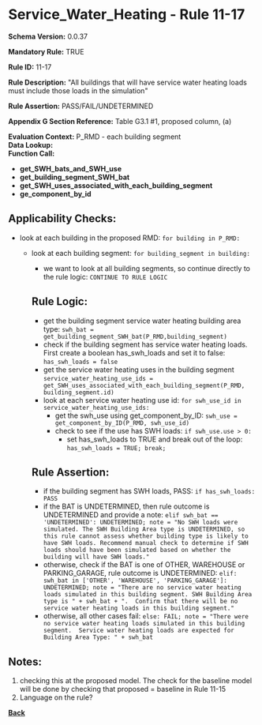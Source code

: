 # Service_Water_Heating - Rule 11-17  
**Schema Version:** 0.0.37  

**Mandatory Rule:** TRUE  

**Rule ID:** 11-17  

**Rule Description:** "All buildings that will have service water heating loads must include those loads in the simulation"  

**Rule Assertion:** PASS/FAIL/UNDETERMINED  

**Appendix G Section Reference:** Table G3.1 #1, proposed column, (a)  

**Evaluation Context:** P_RMD - each building segment  
**Data Lookup:**   
**Function Call:**  
- **get_SWH_bats_and_SWH_use**  
- **get_building_segment_SWH_bat**  
- **get_SWH_uses_associated_with_each_building_segment**  
- **ge_component_by_id**  

## Applicability Checks:  

- look at each building in the proposed RMD: `for building in P_RMD:`
    - look at each building segment: `for building_segment in building:`
        - we want to look at all building segments, so continue directly to the rule logic: `CONTINUE TO RULE LOGIC`
      
        ## Rule Logic:
        - get the building segment service water heating building area type: `swh_bat = get_building_segment_SWH_bat(P_RMD,building_segment)`
        - check if the building segment has service water heating loads.  First create a boolean has_swh_loads and set it to false: `has_swh_loads = false`
        - get the service water heating uses in the building segment `service_water_heating_use_ids = get_SWH_uses_associated_with_each_building_segment(P_RMD, building_segment.id)`
        - look at each service water heating use id: `for swh_use_id in service_water_heating_use_ids:`
            - get the swh_use using get_component_by_ID: `swh_use = get_component_by_ID(P_RMD, swh_use_id)`
            - check to see if the use has SWH loads: `if swh_use.use > 0:`
                - set has_swh_loads to TRUE and break out of the loop: `has_swh_loads = TRUE; break;`



        ## Rule Assertion:
        - if the building segment has SWH loads, PASS: `if has_swh_loads: PASS`
        - if the BAT is UNDETERMINED, then rule outcome is UNDETERMINED and provide a note: `elif swh_bat == 'UNDETERMINED': UNDETERMINED; note = "No SWH loads were simulated. The SWH Building Area type is UNDETERMINED, so this rule cannot assess whether building type is likely to have SWH loads. Recommend manual check to determine if SWH loads should have been simulated based on whether the building will have SWH loads."` 
        - otherwise, check if the BAT is one of OTHER, WAREHOUSE or PARKING_GARAGE, rule outcome is UNDETERMINED: `elif: swh_bat in ['OTHER', 'WAREHOUSE', 'PARKING_GARAGE']: UNDETERMINED; note = "There are no service water heating loads simulated in this building segment. SWH Building Area type is " + swh_bat + ".  Confirm that there will be no service water heating loads in this building segment."`
        - otherwise, all other cases fail: `else: FAIL; note = "There were no service water heating loads simulated in this building segment.  Service water heating loads are expected for Building Area Type: " + swh_bat`

## Notes:  
1. checking this at the proposed model.  The check for the baseline model will be done by checking that proposed = baseline in Rule 11-15
2.  Language on the rule?

**[Back](../_toc.md)**
